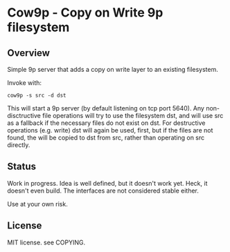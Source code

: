 # Cow9p - Copy on Write 9p filesystem

## Overview

Simple 9p server that adds a copy on write layer to an existing filesystem.

Invoke with:

	cow9p -s src -d dst

This will start a 9p server (by default listening on tcp port 5640). Any
non-disctructive file operations will try to use the filesystem dst, and will
use src as a fallback if the necessary files do not exist on dst. For
destructive operations (e.g. write) dst will again be used, first, but if the
files are not found, the will be copied to dst from src, rather than operating
on src directly.

## Status

Work in progress. Idea is well defined, but it doesn't work yet. Heck, it
doesn't even build. The interfaces are not considered stable either.

Use at your own risk.

## License

MIT license. see COPYING.

